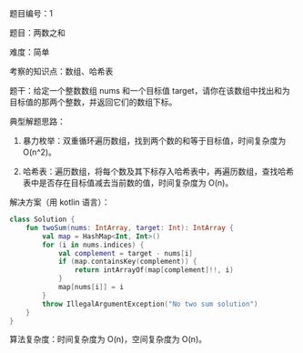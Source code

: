 题目编号：1

题目：两数之和

难度：简单

考察的知识点：数组、哈希表

题干：给定一个整数数组 nums 和一个目标值 target，请你在该数组中找出和为目标值的那两个整数，并返回它们的数组下标。

典型解题思路：

1. 暴力枚举：双重循环遍历数组，找到两个数的和等于目标值，时间复杂度为 O(n^2)。

2. 哈希表：遍历数组，将每个数及其下标存入哈希表中，再遍历数组，查找哈希表中是否存在目标值减去当前数的值，时间复杂度为 O(n)。

解决方案（用 kotlin 语言）：

```kotlin
class Solution {
    fun twoSum(nums: IntArray, target: Int): IntArray {
        val map = HashMap<Int, Int>()
        for (i in nums.indices) {
            val complement = target - nums[i]
            if (map.containsKey(complement)) {
                return intArrayOf(map[complement]!!, i)
            }
            map[nums[i]] = i
        }
        throw IllegalArgumentException("No two sum solution")
    }
}
```

算法复杂度：时间复杂度为 O(n)，空间复杂度为 O(n)。